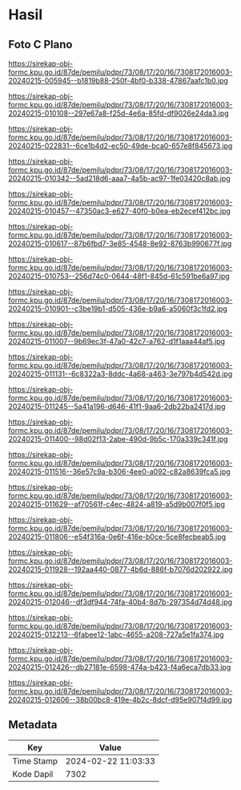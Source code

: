 # Hasil

## Foto C Plano

https://sirekap-obj-formc.kpu.go.id/87de/pemilu/pdpr/73/08/17/20/16/7308172016003-20240215-005945--b1819b88-250f-4bf0-b338-47867aafc1b0.jpg

https://sirekap-obj-formc.kpu.go.id/87de/pemilu/pdpr/73/08/17/20/16/7308172016003-20240215-010108--297e67a8-f25d-4e6a-85fd-df9026e24da3.jpg

https://sirekap-obj-formc.kpu.go.id/87de/pemilu/pdpr/73/08/17/20/16/7308172016003-20240215-022831--6ce1b4d2-ec50-49de-bca0-657e8f845673.jpg

https://sirekap-obj-formc.kpu.go.id/87de/pemilu/pdpr/73/08/17/20/16/7308172016003-20240215-010342--5ad218d6-aaa7-4a5b-ac97-1fe03420c8ab.jpg

https://sirekap-obj-formc.kpu.go.id/87de/pemilu/pdpr/73/08/17/20/16/7308172016003-20240215-010457--47350ac3-e627-40f0-b0ea-eb2ecef412bc.jpg

https://sirekap-obj-formc.kpu.go.id/87de/pemilu/pdpr/73/08/17/20/16/7308172016003-20240215-010617--87b6fbd7-3e85-4548-8e92-8763b990677f.jpg

https://sirekap-obj-formc.kpu.go.id/87de/pemilu/pdpr/73/08/17/20/16/7308172016003-20240215-010753--256d74c0-0644-48f1-845d-61c591be6a97.jpg

https://sirekap-obj-formc.kpu.go.id/87de/pemilu/pdpr/73/08/17/20/16/7308172016003-20240215-010901--c3be19b1-d505-436e-b9a6-a5060f3c1fd2.jpg

https://sirekap-obj-formc.kpu.go.id/87de/pemilu/pdpr/73/08/17/20/16/7308172016003-20240215-011007--9b69ec3f-47a0-42c7-a762-d1f1aaa44af5.jpg

https://sirekap-obj-formc.kpu.go.id/87de/pemilu/pdpr/73/08/17/20/16/7308172016003-20240215-011131--6c8322a3-8ddc-4a68-a463-3e797b4d542d.jpg

https://sirekap-obj-formc.kpu.go.id/87de/pemilu/pdpr/73/08/17/20/16/7308172016003-20240215-011245--5a41a196-d646-41f1-9aa6-2db22ba2417d.jpg

https://sirekap-obj-formc.kpu.go.id/87de/pemilu/pdpr/73/08/17/20/16/7308172016003-20240215-011400--98d02f13-2abe-490d-9b5c-170a339c341f.jpg

https://sirekap-obj-formc.kpu.go.id/87de/pemilu/pdpr/73/08/17/20/16/7308172016003-20240215-011516--36e57c9a-b306-4ee0-a092-c82a8639fca5.jpg

https://sirekap-obj-formc.kpu.go.id/87de/pemilu/pdpr/73/08/17/20/16/7308172016003-20240215-011629--af70561f-c4ec-4824-a819-a5d9b007f0f5.jpg

https://sirekap-obj-formc.kpu.go.id/87de/pemilu/pdpr/73/08/17/20/16/7308172016003-20240215-011806--e54f316a-0e6f-416e-b0ce-5ce8fecbeab5.jpg

https://sirekap-obj-formc.kpu.go.id/87de/pemilu/pdpr/73/08/17/20/16/7308172016003-20240215-011928--192aa440-0877-4b6d-886f-b7076d202922.jpg

https://sirekap-obj-formc.kpu.go.id/87de/pemilu/pdpr/73/08/17/20/16/7308172016003-20240215-012046--df3df944-74fa-40b4-8d7b-297354d74d48.jpg

https://sirekap-obj-formc.kpu.go.id/87de/pemilu/pdpr/73/08/17/20/16/7308172016003-20240215-012213--6fabee12-1abc-4655-a208-727a5e1fa374.jpg

https://sirekap-obj-formc.kpu.go.id/87de/pemilu/pdpr/73/08/17/20/16/7308172016003-20240215-012426--db27181e-6598-474a-b423-f4a6eca7db33.jpg

https://sirekap-obj-formc.kpu.go.id/87de/pemilu/pdpr/73/08/17/20/16/7308172016003-20240215-012606--38b00bc8-419e-4b2c-8dcf-d95e907f4d99.jpg


## Metadata

| Key        | Value               |
| ---------- | ------------------- |
| Time Stamp | 2024-02-22 11:03:33 |
| Kode Dapil | 7302                |



